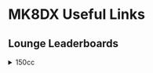 # MK8DX Useful Links

## Lounge Leaderboards

<details>
  <summary>150cc</summary>
  
  - [Season 1](/lounge-leaderboards/150cc/S1)

